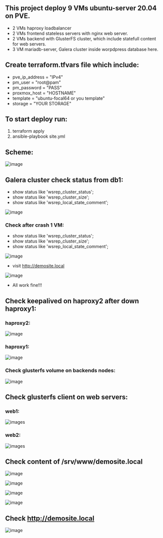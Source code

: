 ## This project deploy 9 VMs ubuntu-server 20.04 on PVE.
- 2 VMs haproxy loadbalancer
- 2 VMs frontend stateless servers with nginx web server.
- 2 VMs backend with GlusterFS cluster, which include statefull content for web servers.
- 3 VM mariadb-server, Galera cluster inside worpdpress database here.


## Create terraform.tfvars file which include:
- pve_ip_address = "IPv4" 
- pm_user = "root@pam" 
- pm_password = "PASS" 
- proxmox_host = "HOSTNAME" 
- template = "ubuntu-focal64 or you template" 
- storage = "YOUR STORAGE"

## To start deploy run:
1. terraform apply
2. ansible-playbook site.yml

## Scheme:

![image](screens/mysql-cluster.png)

## Galera cluster check status from db1:

- show status like 'wsrep_cluster_status';
- show status like 'wsrep_cluster_size';
- show status like 'wsrep_local_state_comment';

![image](screens/wsrep_db1.png)

### Check after crash 1 VM:

- show status like 'wsrep_cluster_status';
- show status like 'wsrep_cluster_size';
- show status like 'wsrep_local_state_comment';

![image](screens/wsrep_db2_after_crash.png)

- visit http://demosite.local

![image](screens/demo_after_dbcrash.png)

- All work fine!!!

## Check keepalived on haproxy2 after down haproxy1:

### haproxy2:

![image](screens/keepalived_haproxy2.png)

### haproxy1:

![image](screens/keepalived_haproxy1.png)

### Check glusterfs volume on backends nodes:


![image](screens/gluster_volume.png)

## Check glusterfs client on web servers:

### web1:

![images](screens/web1_glusterclient.png)

### web2:

![images](screens/web2_gluster_client.png)

## Check content of /srv/www/demosite.local

![image](screens/content_back1.png)

![image](screens/content_back2.png)

![image](screens/content_web1.png)

![image](screens/content_web2.png)

## Check http://demosite.local

![image](screens/demosite.png)


